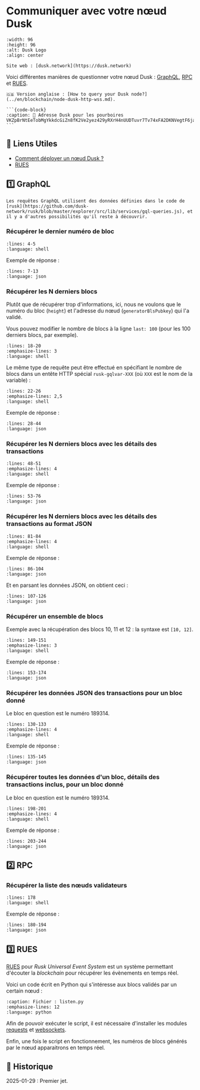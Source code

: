 # Communiquer avec votre nœud Dusk

```{figure} images/dusk-logo.svg
:width: 96
:height: 96
:alt: Dusk Logo
:align: center

Site web : [dusk.network](https://dusk.network)
```

Voici différentes manières de questionner votre nœud Dusk : [GraphQL](#graphql), [RPC](#rpc) et [RUES](#rues).

````{tip}
🇬🇧 Version anglaise : [How to query your Dusk node?](../en/blockchain/node-dusk-http-wss.md).

```{code-block}
:caption: 🫶 Adresse Dusk pour les pourboires
VKZpBrNtEeTobMgYkkdcGiZn8fK2Ve2yez429yRXrH4nUUDTuvr7Tv74xFA2DKNVegtF6jaom2uacZMm8Z2Lg2J
```
````

## 🔗 Liens Utiles

- [Comment déployer un nœud Dusk ?](./node-dusk.md)
- [RUES](https://docs.dusk.network/developer/integrations/rues/)

## 1️⃣ GraphQL

```{hint}
Les requêtes GraphQL utilisent des données définies dans le code de [rusk](https://github.com/dusk-network/rusk/blob/master/explorer/src/lib/services/gql-queries.js), et il y a d'autres possibilités qu'il reste à découvrir.
```

### Récupérer le dernier numéro de bloc

```{literalinclude} snippets/node-dusk-http-wss.sh
:lines: 4-5
:language: shell
```

Exemple de réponse :

```{literalinclude} snippets/node-dusk-http-wss.sh
:lines: 7-13
:language: json
```

### Récupérer les N derniers blocs

Plutôt que de récupérer trop d'informations, ici, nous ne voulons que le numéro du bloc (`height`) et l'adresse du nœud (`generatorBlsPubkey`) qui l'a validé.

Vous pouvez modifier le nombre de blocs à la ligne `last: 100` (pour les 100 derniers blocs, par exemple).

```{literalinclude} snippets/node-dusk-http-wss.sh
:lines: 18-20
:emphasize-lines: 3
:language: shell
```

Le même type de requête peut être effectué en spécifiant le nombre de blocs dans un entête HTTP spécial `rusk-gqlvar-XXX` (où `XXX` est le nom de la variable) :

```{literalinclude} snippets/node-dusk-http-wss.sh
:lines: 22-26
:emphasize-lines: 2,5
:language: shell
```

Exemple de réponse :

```{literalinclude} snippets/node-dusk-http-wss.sh
:lines: 28-44
:language: json
```

### Récupérer les N derniers blocs avec les détails des transactions

```{literalinclude} snippets/node-dusk-http-wss.sh
:lines: 48-51
:emphasize-lines: 4
:language: shell
```

Exemple de réponse :

```{literalinclude} snippets/node-dusk-http-wss.sh
:lines: 53-76
:language: json
```

### Récupérer les N derniers blocs avec les détails des transactions au format JSON

```{literalinclude} snippets/node-dusk-http-wss.sh
:lines: 81-84
:emphasize-lines: 4
:language: shell
```

Exemple de réponse :

```{literalinclude} snippets/node-dusk-http-wss.sh
:lines: 86-104
:language: json
```

Et en parsant les données JSON, on obtient ceci :

```{literalinclude} snippets/node-dusk-http-wss.sh
:lines: 107-126
:language: json
```

### Récupérer un ensemble de blocs

Exemple avec la récupération des blocs 10, 11 et 12 : la syntaxe est `[10, 12]`.

```{literalinclude} snippets/node-dusk-http-wss.sh
:lines: 149-151
:emphasize-lines: 3
:language: shell
```

Exemple de réponse :

```{literalinclude} snippets/node-dusk-http-wss.sh
:lines: 153-174
:language: json
```

### Récupérer les données JSON des transactions pour un bloc donné

Le bloc en question est le numéro 189314.

```{literalinclude} snippets/node-dusk-http-wss.sh
:lines: 130-133
:emphasize-lines: 4
:language: shell
```

Exemple de réponse :

```{literalinclude} snippets/node-dusk-http-wss.sh
:lines: 135-145
:language: json
```

### Récupérer toutes les données d'un bloc, détails des transactions inclus, pour un bloc donné

Le bloc en question est le numéro 189314.

```{literalinclude} snippets/node-dusk-http-wss.sh
:lines: 198-201
:emphasize-lines: 4
:language: shell
```

Exemple de réponse :

```{literalinclude} snippets/node-dusk-http-wss.sh
:lines: 203-244
:language: json
```

## 2️⃣ RPC

### Récupérer la liste des nœuds validateurs

```{literalinclude} snippets/node-dusk-http-wss.sh
:lines: 178
:language: shell
```

Exemple de réponse :

```{literalinclude} snippets/node-dusk-http-wss.sh
:lines: 180-194
:language: json
```

## 3️⃣ RUES

[RUES](https://docs.dusk.network/developer/integrations/rues/) pour *Rusk Universal Event System* est un système permettant d'écouter la *blockchain* pour récupérer les évènements en temps réel.

Voici un code écrit en Python qui s'intéresse aux blocs validés par un certain nœud :

```{literalinclude} snippets/node-dusk-http-wss.py
:caption: Fichier : listen.py
:emphasize-lines: 12
:language: python
```

Afin de pouvoir exécuter le script, il est nécessaire d'installer les modules [requests](https://pypi.org/project/requests/) et [websockets](https://pypi.org/project/websockets/).

Enfin, une fois le script en fonctionnement, les numéros de blocs générés par le nœud apparaitrons en temps réel.

## 📜 Historique

2025-01-29
: Premier jet.
